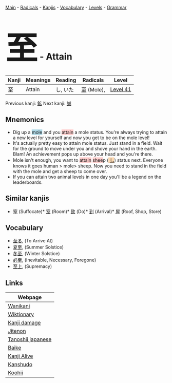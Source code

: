 <style> bigfont {font-size: 100px}</style>
[Main](../index.md) -
[Radicals](../radicals.md) -
[Kanjis](../kanjis.md) -
[Vocabulary](../vocabulary.md) -
[Levels](../levels.md) -
[Grammar](../grammar.md)
# <bigfont> 至</bigfont> - Attain 

| Kanji | Meanings | Reading | Radicals | Level |
| --- | --- | --- | --- | --- |
| 至 | Attain | し, いた | [至](../radicals/至.md) (Mole),  | [Level 41](../levels/wk_level41.md) |

Previous kanji: [鉱](鉱.md) Next kanji: [誠](誠.md) 

## Mnemonics
 * Dig up a <span style="background-color:#ADD8E6"> mole</span> and you <span style="background-color:#ffcccb"> attain</span> a mole status. You're always trying to attain a new level for yourself and now you get to be on the mole level!
* It's actually pretty easy to attain mole status. Just stand in a field. Wait for the ground to move under you and shove your hand in the earth. Blam! An achievement pops up above your head and you're there.
* Mole isn't enough, you want to <span style="background-color:#ffcccb"> attain</span> <span style="background-color:#ffcccb"> shee</span>p (<span style="background-color:#fed8b1"> [し](https://jisho.org/search/し)</span>) status next. Everyone knows it goes human &gt; mole&gt; sheep. Now you need to stand in the field with the mole and get a sheep to come over.
* If you can attain two animal levels in one day you'll be a legend on the leaderboards.


## Similar kanjis
 * [窒](窒.md) (Suffocate)* [室](室.md) (Room)* [致](致.md) (Do)* [到](到.md) (Arrival)* [屋](屋.md) (Roof, Shop, Store)


## Vocabulary
 * [至る](../vocabulary/至.md), (To Arrive At)
* [夏至](../vocabulary/至.md), (Summer Solstice)
* [冬至](../vocabulary/至.md), (Winter Solstice)
* [必至](../vocabulary/至.md), (Inevitable, Necessary, Foregone)
* [至上](../vocabulary/至.md), (Supremacy)



## Links 

| Webpage |
| --- |
| [Wanikani          ](https://www.wanikani.com/kanji/至) |
| [Wiktionary        ](https://en.wiktionary.org/wiki/至) |
| [Kanji damage      ](http://www.kanjidamage.com/kanji/search?utf8=✓&q=至) |
| [Jitenon           ](https://jitenon.com/kanji/至) |
| [Tanoshii japanese ](https://www.tanoshiijapanese.com/dictionary/kanji.cfm?k=至) |
| [Baike             ](https://baike.baidu.com/item/至) |
| [Kanji Alive       ](https://app.kanjialive.com/至) |
| [Kanshudo          ](https://www.kanshudo.com/searchmn?q=至) |
| [Koohii            ](https://kanji.koohii.com/study/kanji/至) |
